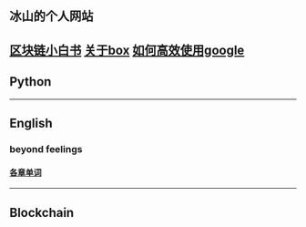 冰山的个人网站
---
[区块链小白书](https://blockchainlittlebook.com)   [关于box](https://mp.weixin.qq.com/s/j574I_ddSYwhKU67q8rWwg)  [如何高效使用google](https://github.com/iceberg-yuan/iceberg-yuan.github.io/blob/master/%E5%A6%82%E4%BD%95%E9%AB%98%E6%95%88%E4%BD%BF%E7%94%A8google)
---
## Python


---
## English
### beyond feelings
#### [各章单词](https://github.com/iceberg-yuan/iceberg-yuan.github.io/blob/master/2.beyond%20feelins%E5%A4%A7%E7%BA%B2)
---

## Blockchain

